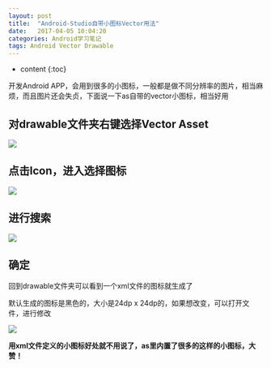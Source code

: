 ```yaml
---
layout: post
title:  "Android-Studio自带小图标Vector用法"
date:   2017-04-05 10:04:20
categories: Android学习笔记
tags: Android Vector Drawable
---
```


* content
{:toc}

开发Android APP，会用到很多的小图标，一般都是做不同分辨率的图片，相当麻烦，而且图片还会失贞，下面说一下as自带的vector小图标，相当好用

## 对drawable文件夹右键选择Vector Asset

![](https://tomoya92.github.io/imgs/1D14C332-10D9-41BD-A9EB-61BA2E894A7C.png)




## 点击Icon，进入选择图标

![](https://tomoya92.github.io/imgs/QQ20170405-141720@2x.png)

## 进行搜索

![](https://tomoya92.github.io/imgs/QQ20170405-141808@2x.png)

## 确定

回到drawable文件夹可以看到一个xml文件的图标就生成了

默认生成的图标是黑色的，大小是24dp x 24dp的，如果想改变，可以打开文件，进行修改

![](https://tomoya92.github.io/imgs/QQ20170405-142151@2x.png)

**用xml文件定义的小图标好处就不用说了，as里内置了很多的这样的小图标，大赞！**
